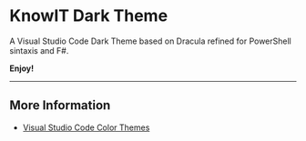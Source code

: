 # KnowIT Dark Theme

A Visual Studio Code Dark Theme based on Dracula refined for PowerShell sintaxis and F#.

**Enjoy!**
  
  
---
  
## More Information

- [Visual Studio Code Color Themes](https://code.visualstudio.com/docs/getstarted/themes)